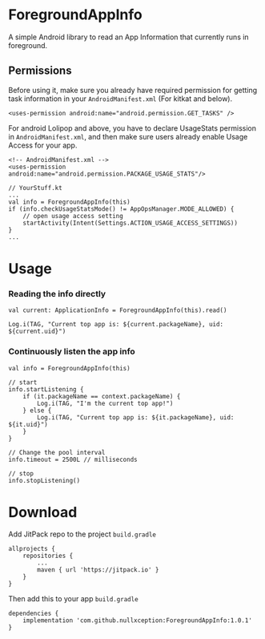 # ForegroundAppInfo
A simple Android library to read an App Information that currently runs in foreground.

## Permissions
Before using it, make sure you already have required permission for getting task information in your `AndroidManifest.xml` (For kitkat and below).
```
<uses-permission android:name="android.permission.GET_TASKS" />
```

For android Lolipop and above, you have to declare UsageStats permission in `AndroidManifest.xml`,
and then make sure users already enable Usage Access for your app.

```
<!-- AndroidManifest.xml -->
<uses-permission android:name="android.permission.PACKAGE_USAGE_STATS"/>
```

```
// YourStuff.kt
...
val info = ForegroundAppInfo(this)
if (info.checkUsageStatsMode() != AppOpsManager.MODE_ALLOWED) {
    // open usage access setting
    startActivity(Intent(Settings.ACTION_USAGE_ACCESS_SETTINGS))
}
...
```

# Usage

### Reading the info directly
```
val current: ApplicationInfo = ForegroundAppInfo(this).read()

Log.i(TAG, "Current top app is: ${current.packageName}, uid: ${current.uid}")
```
### Continuously listen the app info
```
val info = ForegroundAppInfo(this)

// start
info.startListening {
    if (it.packageName == context.packageName) {
        Log.i(TAG, "I'm the current top app!")
    } else {
        Log.i(TAG, "Current top app is: ${it.packageName}, uid: ${it.uid}")
    }
}

// Change the pool interval
info.timeout = 2500L // milliseconds

// stop
info.stopListening()
```

# Download

Add JitPack repo to the project `build.gradle`
```
allprojects {
    repositories {
        ...
        maven { url 'https://jitpack.io' }
    }
}

```

Then add this to your app `build.gradle`
```
dependencies {
	implementation 'com.github.nullxception:ForegroundAppInfo:1.0.1'
}
```

